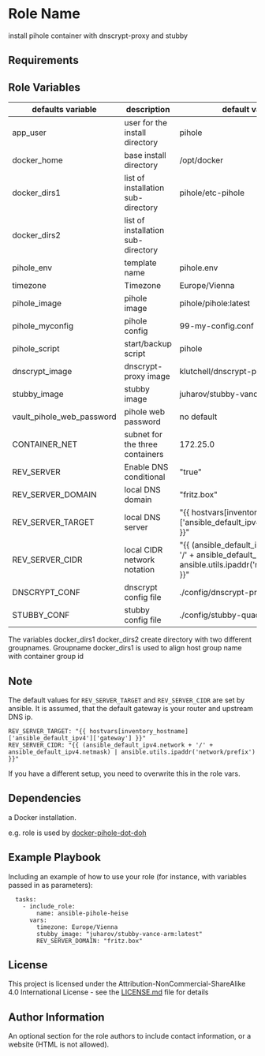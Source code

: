Role Name
=========

install pihole container with dnscrypt-proxy and stubby

Requirements
------------


Role Variables
--------------
| defaults variable | description |default value|mandatory|
|-------------------|-------------|-------------|---------|
|app_user|user for the install directory| pihole|no|
|docker_home|base install directory| /opt/docker|no|
|docker_dirs1|list of installation sub-directory|pihole/etc-pihole|no|
|docker_dirs2|list of installation sub-directory||no|
|pihole_env| template name|pihole.env|no|
|timezone|Timezone| Europe/Vienna|no|
|pihole_image|pihole image|pihole/pihole:latest|no|
|pihole_myconfig|pihole config|99-my-config.conf|no|
|pihole_script|start/backup script|pihole|no|
|dnscrypt_image|dnscrypt-proxy image|klutchell/dnscrypt-proxy:2.1.5|no|
|stubby_image|stubby image|juharov/stubby-vance-arm:latest|no|
|vault_pihole_web_password|pihole web password|no default|yes|
|CONTAINER_NET|subnet for the three containers|172.25.0|no|
|REV_SERVER|Enable DNS conditional |"true"|no|
|REV_SERVER_DOMAIN|local DNS domain|"fritz.box"|no|
|REV_SERVER_TARGET|local DNS server|"{{ hostvars[inventory_hostname]['ansible_default_ipv4']['gateway'] }}"|no|
|REV_SERVER_CIDR|local CIDR network notation|"{{ (ansible_default_ipv4.network + '/' + ansible_default_ipv4.netmask) &#124; ansible.utils.ipaddr('network/prefix') }}"|no|
|DNSCRYPT_CONF|dnscrypt config file|./config/dnscrypt-proxy.toml|no|
|STUBBY_CONF|stubby config file|./config/stubby-quad9.yml|no|


The variables docker_dirs1 docker_dirs2 create directory with two different groupnames. Groupname docker_dirs1 is used to align host group name with container group id


Note
------------

The default values for ```REV_SERVER_TARGET``` and ```REV_SERVER_CIDR``` are set by ansible. It is assumed, that the default gateway is your router and upstream DNS ip.
```
REV_SERVER_TARGET: "{{ hostvars[inventory_hostname]['ansible_default_ipv4']['gateway'] }}"
REV_SERVER_CIDR: "{{ (ansible_default_ipv4.network + '/' + ansible_default_ipv4.netmask) | ansible.utils.ipaddr('network/prefix') }}"
```
If you have a different setup, you need to overwrite this in the role vars.


Dependencies
------------

a Docker installation.

e.g. role is used by [docker-pihole-dot-doh](https://github.com/plix1014/docker-pihole-dot-doh)


Example Playbook
----------------

Including an example of how to use your role (for instance, with variables passed in as parameters):

```
  tasks:
    - include_role:
        name: ansible-pihole-heise
      vars:
        timezone: Europe/Vienna
        stubby_image: "juharov/stubby-vance-arm:latest"
        REV_SERVER_DOMAIN: "fritz.box"
```


License
-------

This project is licensed under the Attribution-NonCommercial-ShareAlike 4.0 International License - see the [LICENSE.md](LICENSE.md) file for details

Author Information
------------------

An optional section for the role authors to include contact information, or a website (HTML is not allowed).
